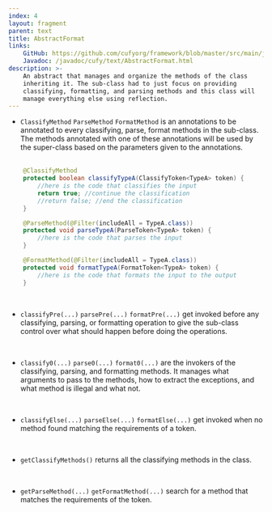```yaml
---
index: 4
layout: fragment
parent: text
title: AbstractFormat
links:
    GitHub: https://github.com/cufyorg/framework/blob/master/src/main/java/cufy/text/AbstractFormat.java
    Javadoc: /javadoc/cufy/text/AbstractFormat.html
description: >-
    An abstract that manages and organize the methods of the class
    inheriting it. The sub-class had to just focus on providing
    classifying, formatting, and parsing methods and this class will
    manage everything else using reflection.
---
```


- `ClassifyMethod` `ParseMethod` `FormatMethod` is an annotations to
be annotated to every classifying, parse, format methods in the
sub-class. The methods annotated with one of these annotations will be
used by the super-class based on the parameters given to the
annotations.
<br><br>
```java 
    @ClassifyMethod
    protected boolean classifyTypeA(ClassifyToken<TypeA> token) {
        //here is the code that classifies the input
        return true; //continue the classification
        //return false; //end the classification
    }
```
```java 
    @ParseMethod(@Filter(includeAll = TypeA.class))
    protected void parseTypeA(ParseToken<TypeA> token) {
        //here is the code that parses the input
    }
```
```java 
    @FormatMethod(@Filter(includeAll = TypeA.class))
    protected void formatTypeA(FormatToken<TypeA> token) {
        //here is the code that formats the input to the output
    }
```
<br>

- `classifyPre(...)` `parsePre(...)` `formatPre(...)` get invoked
before any classifying, parsing, or formatting operation to give the
sub-class control over what should happen before doing the operations.
<br>

- `classify0(...)` `parse0(...)` `format0(...)` are the invokers of
the classifying, parsing, and formatting methods. It manages what 
arguments to pass to the methods, how to extract the exceptions, and
what method is illegal and what not.
<br>

- `classifyElse(...)` `parseElse(...)` `formatElse(...)` get invoked
when no method found matching the requirements of a token.
<br>

- `getClassifyMethods()` returns all the classifying methods in the
class.
<br>

- `getParseMethod(...)` `getFormatMethod(...)` search for a method
that matches the requirements of the token.